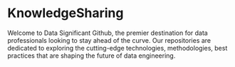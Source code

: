 # KnowledgeSharing
Welcome to Data Significant Github, the premier destination for data professionals looking to stay ahead of the curve. Our repositories are dedicated to exploring the cutting-edge technologies, methodologies, best practices that are shaping the future of data engineering.
